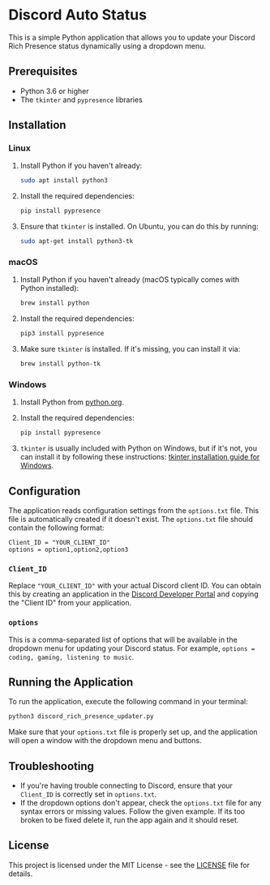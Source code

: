 # Discord Auto Status

This is a simple Python application that allows you to update your Discord Rich Presence status dynamically using a dropdown menu.

## Prerequisites
- Python 3.6 or higher
- The `tkinter` and `pypresence` libraries

## Installation

### Linux
1. Install Python if you haven't already:
   ```bash
   sudo apt install python3
   ```

2. Install the required dependencies:
   ```bash
   pip install pypresence
   ```

3. Ensure that `tkinter` is installed. On Ubuntu, you can do this by running:
   ```bash
   sudo apt-get install python3-tk
   ```

### macOS
1. Install Python if you haven't already (macOS typically comes with Python installed):
   ```bash
   brew install python
   ```

2. Install the required dependencies:
   ```bash
   pip3 install pypresence
   ```

3. Make sure `tkinter` is installed. If it's missing, you can install it via:
   ```bash
   brew install python-tk
   ```

### Windows
1. Install Python from [python.org](https://www.python.org/downloads/).
2. Install the required dependencies:
   ```bash
   pip install pypresence
   ```

3. `tkinter` is usually included with Python on Windows, but if it's not, you can install it by following these instructions: [tkinter installation guide for Windows](https://tkdocs.com/tutorial/install.html).

## Configuration

The application reads configuration settings from the `options.txt` file. This file is automatically created if it doesn't exist. The `options.txt` file should contain the following format:

```
Client_ID = "YOUR_CLIENT_ID"
options = option1,option2,option3
```

### `Client_ID`
Replace `"YOUR_CLIENT_ID"` with your actual Discord client ID. You can obtain this by creating an application in the [Discord Developer Portal](https://discord.com/developers/applications) and copying the "Client ID" from your application.

### `options`
This is a comma-separated list of options that will be available in the dropdown menu for updating your Discord status. For example, `options = coding, gaming, listening to music`.

## Running the Application

To run the application, execute the following command in your terminal:

```bash
python3 discord_rich_presence_updater.py
```

Make sure that your `options.txt` file is properly set up, and the application will open a window with the dropdown menu and buttons.

## Troubleshooting

- If you're having trouble connecting to Discord, ensure that your `Client_ID` is correctly set in `options.txt`.
- If the dropdown options don't appear, check the `options.txt` file for any syntax errors or missing values. Follow the given example. If its too broken to be fixed delete it, run the app again and it should reset.

## License

This project is licensed under the MIT License - see the [LICENSE](LICENSE) file for details.